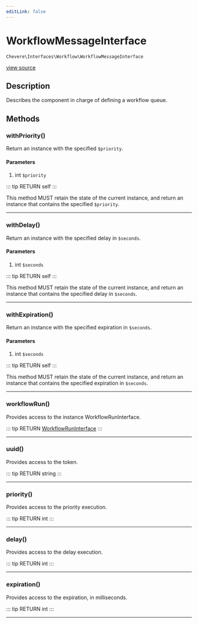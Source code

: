 ```yaml
---
editLink: false
---
```


# WorkflowMessageInterface

`Chevere\Interfaces\Workflow\WorkflowMessageInterface`

[view source](https://github.com/chevere/chevere/blob/master/src/Chevere/Interfaces/Workflow/WorkflowMessageInterface.php)

## Description

Describes the component in charge of defining a workflow queue.

## Methods

### withPriority()

Return an instance with the specified `$priority`.

#### Parameters

1. int `$priority`

::: tip RETURN
self
:::

This method MUST retain the state of the current instance, and return
an instance that contains the specified `$priority`.

---

### withDelay()

Return an instance with the specified delay in `$seconds`.

#### Parameters

1. int `$seconds`

::: tip RETURN
self
:::

This method MUST retain the state of the current instance, and return
an instance that contains the specified delay in `$seconds`.

---

### withExpiration()

Return an instance with the specified expiration in `$seconds`.

#### Parameters

1. int `$seconds`

::: tip RETURN
self
:::

This method MUST retain the state of the current instance, and return
an instance that contains the specified expiration in `$seconds`.

---

### workflowRun()

Provides access to the instance WorkflowRunInterface.

::: tip RETURN
[WorkflowRunInterface](./WorkflowRunInterface.md)
:::

---

### uuid()

Provides access to the token.

::: tip RETURN
string
:::

---

### priority()

Provides access to the priority execution.

::: tip RETURN
int
:::

---

### delay()

Provides access to the delay execution.

::: tip RETURN
int
:::

---

### expiration()

Provides access to the expiration, in milliseconds.

::: tip RETURN
int
:::

---
